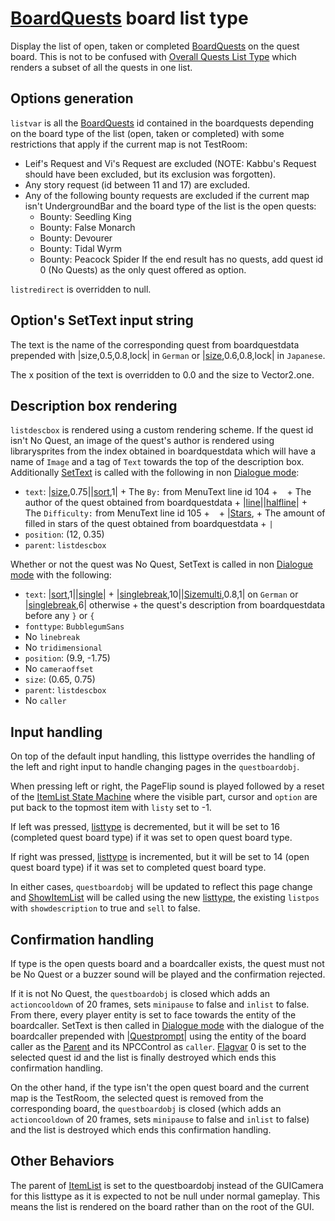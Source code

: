 # [BoardQuests](../../Enums%20and%20IDs/BoardQuests.md) board list type

Display the list of open, taken or completed [BoardQuests](../../Enums%20and%20IDs/BoardQuests.md) on the quest board. This is not to be confused with [Overall Quests List Type](Overall%20Quests%20List%20Type.md) which renders a subset of all the quests in one list.

## Options generation

`listvar` is all the [BoardQuests](../../Enums%20and%20IDs/BoardQuests.md) id contained in the boardquests depending on the board type of the list (open, taken or completed) with some restrictions that apply if the current map is not TestRoom:

* Leif's Request and Vi's Request are excluded (NOTE: Kabbu's Request should have been excluded, but its exclusion was forgotten).
* Any story request (id between 11 and 17) are excluded.
* Any of the following bounty requests are excluded if the current map isn't UndergroundBar and the board type of the list is the open quests:
  * Bounty: Seedling King
  * Bounty: False Monarch
  * Bounty: Devourer
  * Bounty: Tidal Wyrm
  * Bounty: Peacock Spider
    If the end result has no quests, add quest id 0 (No Quests) as the only quest offered as option.

`listredirect` is overridden to null.

## Option's SetText input string

The text is the name of the corresponding quest from boardquestdata prepended with |size,0.5,0.8,lock| in `German` or |[size](../../SetText/Commands/Individual%20commands/size.md),0.6,0.8,lock| in `Japanese`.

The x position of the text is overridden to 0.0 and the size to Vector2.one.

## Description box rendering

`listdescbox` is rendered using a custom rendering scheme. If the quest id isn't No Quest, an image of the quest's author is rendered using librarysprites from the index obtained in boardquestdata which will have a name of `Image` and a tag of `Text` towards the top of the description box. Additionally [SetText](../../SetText/SetText.md) is called with the following in non [Dialogue mode](../../SetText/Dialogue%20mode.md):

* `text`: |[size](../../SetText/Commands/Individual%20commands/size.md),0.75||[sort](../../SetText/Commands/Individual%20commands/Sort.md),1| + The `By:` from MenuText line id 104 + ` ` + The author of the quest obtained from boardquestdata + |[line](../../SetText/Commands/Individual%20commands/Line.md)\||[halfline](../../SetText/Commands/Individual%20commands/Halfline.md)\| + The `Difficulty:` from MenuText line id 105 + ` ` + |[Stars](../../SetText/Commands/Individual%20commands/Stars.md), + The amount of filled in stars of the quest obtained from boardquestdata + `|`
* `position`: (12, 0.35)
* `parent`: `listdescbox`

Whether or not the quest was No Quest, SetText is called in non [Dialogue mode](../../SetText/Dialogue%20mode.md) with the following:

* `text`: |[sort](../../SetText/Commands/Individual%20commands/Sort.md),1||[single](../../SetText/Commands/Individual%20commands/Single.md)\| + |[singlebreak](../../SetText/Commands/Individual%20commands/Singlebreak.md),10||[Sizemulti](../../SetText/Commands/Individual%20commands/Sizemulti.md),0.8,1| on `German` or  |[singlebreak](../../SetText/Commands/Individual%20commands/Singlebreak.md),6| otherwise + the quest's description from boardquestdata before any `}` or `{`
* `fonttype`: `BubblegumSans`
* No `linebreak`
* No `tridimensional`
* `position`: (9.9, -1.75)
* No `cameraoffset`
* `size`: (0.65, 0.75)
* `parent`: `listdescbox`
* No `caller`

## Input handling

On top of the default input handling, this listtype overrides the handling of the left and right input to handle changing pages in the `questboardobj`.

When pressing left or right, the PageFlip sound is played followed by a reset of the [ItemList State Machine](../ItemList%20State%20Machine.md) where the visible part, cursor and `option` are put back to the topmost item with `listy` set to -1. 

If left was pressed, [listtype](../listtype.md) is decremented, but it will be set to 16 (completed quest board type) if it was set to open quest board type.

If right was pressed, [listtype](../listtype.md) is incremented, but it will be set to 14 (open quest board type) if it was set to completed quest board type.

In either cases, `questboardobj` will be updated to reflect this page change and [ShowItemList](../ShowItemList.md) will be called using the new [listtype](../listtype.md), the existing `listpos` with `showdescription` to true and `sell` to false.

## Confirmation handling

If type is the open quests board and a boardcaller exists, the quest must not be No Quest or a buzzer sound will be played and the confirmation rejected.

If it is not No Quest, the `questboardobj` is closed which adds an `actioncooldown` of 20 frames, sets `minipause` to false and `inlist` to false. From there, every player entity is set to face towards the entity of the boardcaller. SetText is then called in [Dialogue mode](../../SetText/Dialogue%20mode.md) with the dialogue of the boardcaller prepended with |[Questprompt](../../SetText/Commands/Individual%20commands/Questprompt.md)\| using the entity of the board caller as the [Parent](../../SetText/Commands/Individual%20commands/Parent.md) and its NPCControl as `caller`. [Flagvar](../../Flags%20arrays/flagvar.md) 0 is set to the selected quest id and the list is finally destroyed which ends this confirmation handling.

On the other hand, if the type isn't the open quest board and the current map is the TestRoom, the selected quest is removed from the corresponding board, the `questboardobj` is closed (which adds an `actioncooldown` of 20 frames, sets `minipause` to false and `inlist` to false) and the list is destroyed which ends this confirmation handling.

## Other Behaviors

The parent of [ItemList](../ItemList.md) is set to the questboardobj instead of the GUICamera for this listtype as it is expected to not be null under normal gameplay. This means the list is rendered on the board rather than on the root of the GUI.
